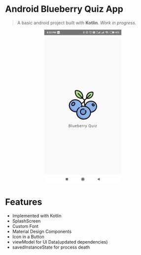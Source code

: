 # Android Blueberry Quiz App

> A basic android project built with **Kotlin**. *Work in progress*.


<p align="center">
  <img src="assets/Blueberry.jpg" alt="Blueberry Quiz" width="250"/>
</p>

# Features

* Implemented with Kotlin
* SplashScreen 
* Custom Font
* Material Design Components
* Icon in a Button
* viewModel for UI Data(updated dependencies)
* savedInstanceState for process death
